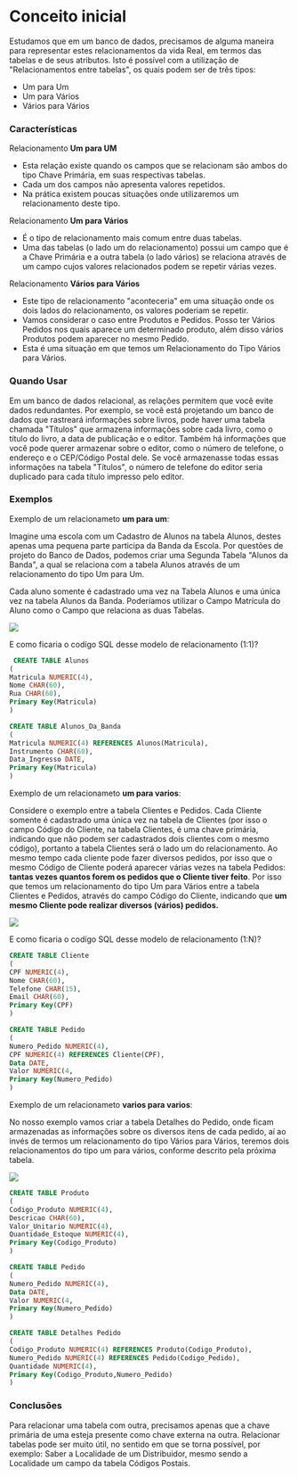 # Conceito inicial
Estudamos que em um banco de dados,
precisamos de alguma maneira para representar
estes relacionamentos da vida Real, em termos
das tabelas e de seus atributos.
Isto é possível com a utilização de
"Relacionamentos entre tabelas", os quais
podem ser de três tipos:
- Um para Um
- Um para Vários
- Vários para Vários

### Características

Relacionamento **Um para UM**

- Esta relação existe quando os campos que se
relacionam são ambos do tipo Chave Primária, em
suas respectivas tabelas.
- Cada um dos campos não apresenta valores
repetidos.
- Na prática existem poucas situações onde
utilizaremos um relacionamento deste tipo.

Relacionamento **Um para Vários**

- É o tipo de relacionamento mais comum entre duas
tabelas.
- Uma das tabelas (o lado um do relacionamento)
possui um campo que é a Chave Primária e a outra
tabela (o lado vários) se relaciona através de um
campo cujos valores relacionados podem se repetir
várias vezes.

Relacionamento **Vários para Vários**

- Este tipo de relacionamento "aconteceria" em
uma situação onde os dois lados do
relacionamento, os valores poderiam se repetir.
- Vamos considerar o caso entre Produtos e
Pedidos. Posso ter Vários Pedidos nos quais
aparece um determinado produto, além disso
vários Produtos podem aparecer no mesmo
Pedido.
- Esta é uma situação em que temos um
Relacionamento do Tipo Vários para Vários.

### Quando Usar

Em um banco de dados relacional, as relações permitem que você evite dados redundantes. Por exemplo, se você está projetando um banco de dados que rastreará informações sobre livros, pode haver uma tabela chamada "Títulos" que armazena informações sobre cada livro, como o título do livro, a data de publicação e o editor. Também há informações que você pode querer armazenar sobre o editor, como o número de telefone, o endereço e o CEP/Código Postal dele. Se você armazenasse todas essas informações na tabela "Títulos", o número de telefone do editor seria duplicado para cada título impresso pelo editor.

### Exemplos

Exemplo de um relacionameto **um para um**:

Imagine uma escola com um Cadastro de Alunos na tabela
Alunos, destes apenas uma pequena parte participa da Banda
da Escola. Por questões de projeto do Banco de Dados,
podemos criar uma Segunda Tabela "Alunos da Banda", a qual
se relaciona com a tabela Alunos através de um
relacionamento do tipo Um para Um.

Cada aluno somente é cadastrado uma vez na Tabela Alunos e
uma única vez na tabela Alunos da Banda. Poderíamos utilizar
o Campo Matrícula do Aluno como o Campo que relaciona as
duas Tabelas.

<img src="https://github.com/SkiereszDiego/Java-Caldeira-Privado/blob/main/aula13/rel_1x1.png?raw=true">

E como ficaria o codígo SQL desse modelo de relacionamento (1:1)?

```sql
 CREATE TABLE Alunos
(
Matricula NUMERIC(4),
Nome CHAR(60),
Rua CHAR(60),
Primary Key(Matricula)
)
```

```sql
CREATE TABLE Alunos_Da_Banda
(
Matricula NUMERIC(4) REFERENCES Alunos(Matricula),
Instrumento CHAR(60),
Data_Ingresso DATE,
Primary Key(Matricula)
)
```

Exemplo de um relacionameto **um para varios**:

Considere o exemplo entre a tabela Clientes e
Pedidos. Cada Cliente somente é cadastrado
uma única vez na tabela de Clientes (por isso
o campo Código do Cliente, na tabela
Clientes, é uma chave primária, indicando
que não podem ser cadastrados dois clientes
com o mesmo código), portanto a tabela
Clientes será o lado um do relacionamento.
Ao mesmo tempo cada cliente pode fazer
diversos pedidos, por isso que o mesmo
Código de Cliente poderá aparecer várias
vezes na tabela Pedidos: **tantas vezes
quantos forem os pedidos que o Cliente
tiver feito**. Por isso que temos um
relacionamento do tipo Um para Vários
entre a tabela Clientes e Pedidos, através
do campo Código do Cliente, indicando que
**um mesmo Cliente pode realizar diversos
(vários) pedidos.** 

<img src="https://github.com/SkiereszDiego/Java-Caldeira-Privado/blob/main/aula13/rel_1xn.png?raw=true">

E como ficaria o codígo SQL desse modelo de relacionamento (1:N)?

```sql
CREATE TABLE Cliente
(
CPF NUMERIC(4),
Nome CHAR(60),
Telefone CHAR(15),
Email CHAR(60),
Primary Key(CPF)
)
```

```sql
CREATE TABLE Pedido
(
Numero_Pedido NUMERIC(4),
CPF NUMERIC(4) REFERENCES Cliente(CPF),
Data DATE,
Valor NUMERIC(4,
Primary Key(Numero_Pedido)
)
```
Exemplo de um relacionameto **varios para varios**:

No nosso exemplo vamos criar a tabela Detalhes do
Pedido, onde ficam armazenadas as informações
sobre os diversos itens de cada pedido, aí ao invés de
termos um relacionamento do tipo Vários para Vários,
teremos dois relacionamentos do tipo um para vários,
conforme descrito pela próxima tabela.

<img src="https://github.com/SkiereszDiego/Java-Caldeira-Privado/blob/main/aula13/rel_nxn.png?raw=true">

```sql
CREATE TABLE Produto
(
Codigo_Produto NUMERIC(4),
Descricao CHAR(60),
Valor_Unitario NUMERIC(4),
Quantidade_Estoque NUMERIC(4),
Primary Key(Codigo_Produto)
)
```

```sql
CREATE TABLE Pedido
(
Numero_Pedido NUMERIC(4),
Data DATE,
Valor NUMERIC(4,
Primary Key(Numero_Pedido)
)
```
```sql
CREATE TABLE Detalhes Pedido
(
Codigo_Produto NUMERIC(4) REFERENCES Produto(Codigo_Produto),
Numero_Pedido NUMERIC(4) REFERENCES Pedido(Codigo_Pedido),
Quantidade NUMERIC(4),
Primary Key(Codigo_Produto,Numero_Pedido)
)
```

### Conclusões

Para relacionar uma tabela com outra, precisamos apenas que a chave primária de uma esteja presente como chave externa na outra. Relacionar tabelas pode ser muito útil, no sentido em que se torna possível, por exemplo: Saber a Localidade de um Distribuidor, mesmo sendo a Localidade um campo da tabela Códigos Postais.
